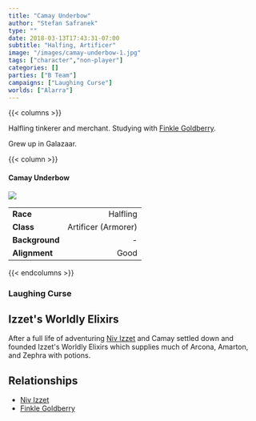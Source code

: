 ```yaml
---
title: "Camay Underbow"
author: "Stefan Safranek"
type: ""
date: 2018-03-13T17:43:31-07:00
subtitle: "Halfing, Artificer"
image: "/images/camay-underbow-1.jpg"
tags: ["character","non-player"]
categories: []
parties: ["B Team"]
campaigns: ["Laughing Curse"]
worlds: ["Alarra"]
---
```


{{< columns >}}

Halfling tinkerer and merchant. Studying with [Finkle Goldberry](/characters/finkle_goldberry).

Grew up in Galazaar.

{{< column >}}

<div class="description-table">

#### Camay Underbow

<img src="/images/camay-underbow-1.jpg" class="portrait">

|                   |                     |
| ----------------- | -------------------:|
| <b>Race</b>       | Halfling	          |
| <b>Class</b>      | Artificer (Armorer) |
| <b>Background</b> | -                   |
| <b>Alignment</b>  | Good                |

</div>

{{< endcolumns >}}


### Laughing Curse


## Izzet's Worldly Elixirs

After a full life of adventuring [Niv Izzet](/characters/niv-izzet) and Camay settled down and founded Izzet's Worldly Elixirs which supplies much of Arcona, Amarton, and Zephra with potions.


## Relationships

 - [Niv Izzet](/characters/niv-izzet)
 - [Finkle Goldberry](/characters/finkle_goldberry)
